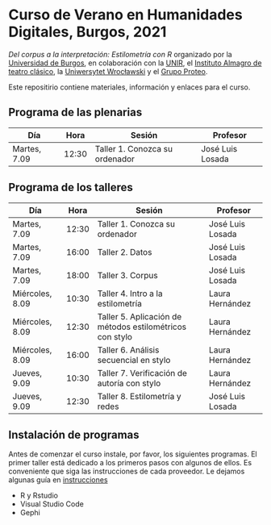 # Curso de Verano en Humanidades Digitales, Burgos, 2021

*Del corpus a la interpretación: Estilometría con R* organizado por la [Universidad de Burgos](https://www.ubu.es), en colaboración con la [UNIR](https://www.unir.net), el [Instituto Almagro de teatro clásico](https://www.uclm.es/centros-investigacion/instituto-almagro), la [Uniwersytet Wrocławski](https://www.uni.wroc.pl) y el [Grupo Proteo](https://www.ubu.es/poder-y-representaciones-festivas-1450-1750-proteo).

Este repositirio contiene materiales, información y enlaces para el curso.

## Programa de las plenarias

| Día | Hora | Sesión | Profesor |
|---|---|---|---|
|Martes, 7.09  | 12:30  | Taller 1. Conozca su ordenador | José Luis Losada |

## Programa de los talleres

| Día | Hora | Sesión | Profesor |
|---|---|---|---|
|Martes, 7.09  | 12:30  | Taller 1. Conozca su ordenador | José Luis Losada |
|Martes, 7.09  | 16:00  | Taller 2. Datos | José Luis Losada |
|Martes, 7.09  | 18:00  | Taller 3. Corpus | José Luis Losada |
|Miércoles, 8.09  | 10:30  | Taller 4. Intro a la estilometría | Laura Hernández |
|Miércoles, 8.09  | 12:30  | Taller 5. Aplicación de métodos estilométricos con stylo | Laura Hernández |
|Miércoles, 8.09  | 16:00  | Taller 6. Análisis secuencial en stylo | Laura Hernández |
|Jueves, 9.09  | 10:30  | Taller 7. Verificación de autoría con stylo | Laura Hernández |
|Jueves, 9.09  | 12:30  | Taller 8. Estilometría y redes | José Luis Losada |

## Instalación de programas

Antes de comenzar el curso instale, por favor, los siguientes programas. El primer taller está dedicado a los primeros pasos con algunos de ellos. Es conveniente que siga las instrucciones de cada proveedor. Le dejamos algunas guía en [instrucciones]()

- R y Rstudio
- Visual Studio Code
- Gephi

